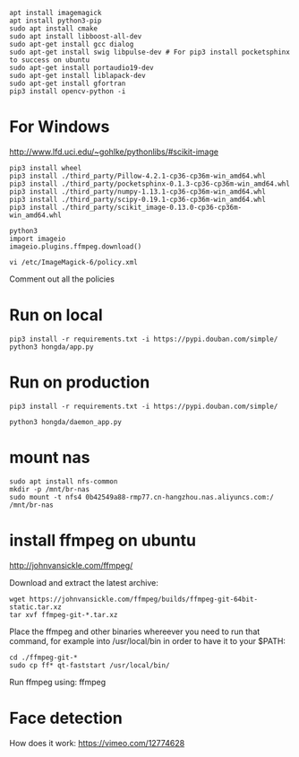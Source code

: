 ```
apt install imagemagick 
apt install python3-pip
sudo apt install cmake
sudo apt install libboost-all-dev
sudo apt-get install gcc dialog
sudo apt-get install swig libpulse-dev # For pip3 install pocketsphinx to success on ubuntu
sudo apt-get install portaudio19-dev
sudo apt-get install liblapack-dev 
sudo apt-get install gfortran
pip3 install opencv-python -i 
```
For Windows
===========
http://www.lfd.uci.edu/~gohlke/pythonlibs/#scikit-image

```
pip3 install wheel
pip3 install ./third_party/Pillow-4.2.1-cp36-cp36m-win_amd64.whl
pip3 install ./third_party/pocketsphinx-0.1.3-cp36-cp36m-win_amd64.whl
pip3 install ./third_party/numpy-1.13.1-cp36-cp36m-win_amd64.whl
pip3 install ./third_party/scipy-0.19.1-cp36-cp36m-win_amd64.whl
pip3 install ./third_party/scikit_image-0.13.0-cp36-cp36m-win_amd64.whl
```

```
python3
import imageio
imageio.plugins.ffmpeg.download()
```
```
vi /etc/ImageMagick-6/policy.xml
```
Comment out all the policies

Run on local
===========
```
pip3 install -r requirements.txt -i https://pypi.douban.com/simple/
python3 hongda/app.py
```

Run on production
=================
```
pip3 install -r requirements.txt -i https://pypi.douban.com/simple/

python3 hongda/daemon_app.py
```

mount nas
===================
```
sudo apt install nfs-common
mkdir -p /mnt/br-nas
sudo mount -t nfs4 0b42549a88-rmp77.cn-hangzhou.nas.aliyuncs.com:/ /mnt/br-nas
```

install ffmpeg on ubuntu
===================
http://johnvansickle.com/ffmpeg/

Download and extract the latest archive:

```
wget https://johnvansickle.com/ffmpeg/builds/ffmpeg-git-64bit-static.tar.xz
tar xvf ffmpeg-git-*.tar.xz
```

Place the ffmpeg and other binaries whereever you need to run that command, for example into /usr/local/bin in order to have it to your $PATH:
```
cd ./ffmpeg-git-*
sudo cp ff* qt-faststart /usr/local/bin/
```
Run ffmpeg using: ffmpeg

Face detection
=============
How does it work:  https://vimeo.com/12774628
